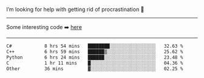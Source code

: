 I’m looking for help with getting rid of procrastination 🤔

-----

Some interesting code :arrow_right: [here](https://github.com/zhen8838/playground)

-----

<!--START_SECTION:waka-->

```txt
C#            8 hrs 54 mins   ████████░░░░░░░░░░░░░░░░░   32.63 %
C++           6 hrs 59 mins   ██████▒░░░░░░░░░░░░░░░░░░   25.62 %
Python        6 hrs 24 mins   ██████░░░░░░░░░░░░░░░░░░░   23.48 %
C             1 hr 11 mins    █░░░░░░░░░░░░░░░░░░░░░░░░   04.36 %
Other         36 mins         ▓░░░░░░░░░░░░░░░░░░░░░░░░   02.25 %
```

<!--END_SECTION:waka-->

<!--
**zhen8838/zhen8838** is a ✨ _special_ ✨ repository because its `README.md` (this file) appears on your GitHub profile.

Here are some ideas to get you started:

- 🔭 I’m currently working on ...
- 🌱 I’m currently learning ...
- 👯 I’m looking to collaborate on ...
 ...
- 💬 Ask me about ...
- 📫 How to reach me: ...
- 😄 Pronouns: ...
- ⚡ Fun fact: ...
-->
